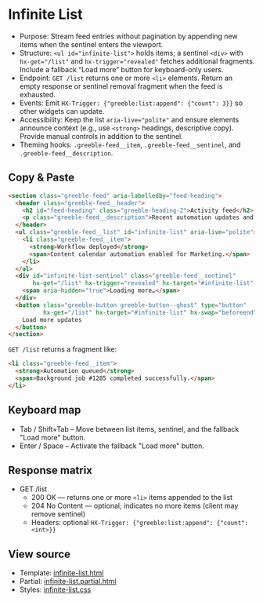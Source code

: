 # Infinite List

- Purpose: Stream feed entries without pagination by appending new items when the sentinel enters the viewport.
- Structure: `<ul id="infinite-list">` holds items; a sentinel `<div>` with `hx-get="/list"` and
  `hx-trigger="revealed"` fetches additional fragments. Include a fallback “Load more” button for
  keyboard-only users.
- Endpoint: `GET /list` returns one or more `<li>` elements. Return an empty response or sentinel
  removal fragment when the feed is exhausted.
- Events: Emit `HX-Trigger: {"greeble:list:append": {"count": 3}}` so other widgets can update.
- Accessibility: Keep the list `aria-live="polite"` and ensure elements announce context (e.g., use
  `<strong>` headings, descriptive copy). Provide manual controls in addition to the sentinel.
- Theming hooks: `.greeble-feed__item`, `.greeble-feed__sentinel`, and `.greeble-feed__description`.

## Copy & Paste

```html
<section class="greeble-feed" aria-labelledby="feed-heading">
  <header class="greeble-feed__header">
    <h2 id="feed-heading" class="greeble-heading-2">Activity feed</h2>
    <p class="greeble-feed__description">Recent automation updates and background tasks.</p>
  </header>
  <ul class="greeble-feed__list" id="infinite-list" aria-live="polite">
    <li class="greeble-feed__item">
      <strong>Workflow deployed</strong>
      <span>Content calendar automation enabled for Marketing.</span>
    </li>
  </ul>
  <div id="infinite-list-sentinel" class="greeble-feed__sentinel"
       hx-get="/list" hx-trigger="revealed" hx-target="#infinite-list" hx-swap="beforeend">
    <span aria-hidden="true">Loading more…</span>
  </div>
  <button class="greeble-button greeble-button--ghost" type="button"
          hx-get="/list" hx-target="#infinite-list" hx-swap="beforeend">
    Load more updates
  </button>
</section>
```

`GET /list` returns a fragment like:

```html
<li class="greeble-feed__item">
  <strong>Automation queued</strong>
  <span>Background job #1285 completed successfully.</span>
</li>
```

## Keyboard map

- Tab / Shift+Tab – Move between list items, sentinel, and the fallback "Load more" button.
- Enter / Space – Activate the fallback "Load more" button.

## Response matrix

- GET /list
  - 200 OK — returns one or more `<li>` items appended to the list
  - 204 No Content — optional; indicates no more items (client may remove sentinel)
  - Headers: optional `HX-Trigger: {"greeble:list:append": {"count": <int>}}`

## View source

- Template: [infinite-list.html](https://github.com/Bakobiibizo/greeble/blob/main/packages/greeble_components/components/infinite-list/templates/infinite-list.html)
- Partial: [infinite-list.partial.html](https://github.com/Bakobiibizo/greeble/blob/main/packages/greeble_components/components/infinite-list/templates/infinite-list.partial.html)
- Styles: [infinite-list.css](https://github.com/Bakobiibizo/greeble/blob/main/packages/greeble_components/components/infinite-list/static/infinite-list.css)
